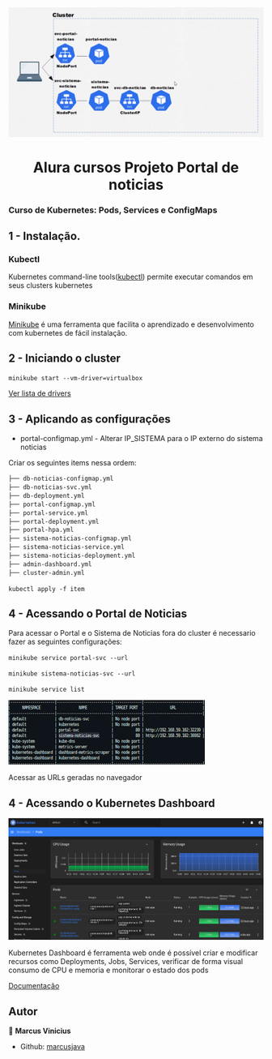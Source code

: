 <p>
  <img alt="Schema" src="./aluracursos.png" />
  
</p>

<h1 align="center">Alura cursos Projeto Portal de noticias </h1>

### Curso de Kubernetes: Pods, Services e ConfigMaps

## 1 - Instalação.

### Kubectl

Kubernetes command-line tools(<a href="https://kubernetes.io/docs/tasks/tools/">kubectl</a>) permite executar comandos em seus clusters kubernetes

### Minikube

<a href='https://minikube.sigs.k8s.io/docs/start/' target="_blank">Minikube</a> é uma ferramenta que facilita o aprendizado e desenvolvimento com kubernetes de fácil instalação.

## 2 - Iniciando o cluster

`minikube start --vm-driver=virtualbox`

<a href="https://minikube.sigs.k8s.io/docs/drivers/" target="_blank">Ver lista de drivers</a>

## 3 - Aplicando as configurações

- portal-configmap.yml - Alterar IP_SISTEMA para o IP externo do sistema noticias

Criar os seguintes items nessa ordem:

```markdown
├── db-noticias-configmap.yml
├── db-noticias-svc.yml
├── db-deployment.yml
├── portal-configmap.yml
├── portal-service.yml
├── portal-deployment.yml
├── portal-hpa.yml
├── sistema-noticias-configmap.yml
├── sistema-noticias-service.yml
├── sistema-noticias-deployment.yml
├── admin-dashboard.yml
├── cluster-admin.yml
```

`kubectl apply -f item`

## 4 - Acessando o Portal de Noticias

Para acessar o Portal e o Sistema de Noticias fora do cluster é necessario fazer as seguintes configurações:

`minikube service portal-svc --url`

`minikube sistema-noticias-svc --url`

`minikube service list`

<p>
  <img alt="Schema" src="./service_list.png" />
  
</p>

Acessar as URLs geradas no navegador

## 4 - Acessando o Kubernetes Dashboard

<p>
  <img alt="Schema" src="./kubernetes_dashboard.png" />
  
</p>

Kubernetes Dashboard é ferramenta web onde é possível criar e modificar recursos como Deployments, Jobs, Services, verificar de forma visual consumo de CPU e memoria e monitorar o estado dos pods

<a href="https://kubernetes.io/docs/tasks/access-application-cluster/web-ui-dashboard/" target="_blank">Documentação</a>

## Autor

👤 **Marcus Vinicius**

- Github: [marcusjava](https://github.com/marcusjava)
